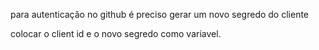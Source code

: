 para autenticação no github
é preciso gerar um novo segredo do cliente

colocar o client id e o novo segredo como variavel.